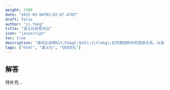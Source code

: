 ```yaml
---
weight: 2300
date: "2025-03-04T03:02:07.470Z"
draft: false
author: "zi.Yang"
title: "语义化标签对比"
icon: "javascript"
toc: true
description: "请对比说明&lt;h1&gt;与&lt;title&gt;在页面结构中的层级关系，以及两者在搜索引擎结果展示和屏幕阅读器处理方式上的差异表现。"
tags: ["html", "语义化", "SEO优化"]
---
```


## 解答

待补充...
